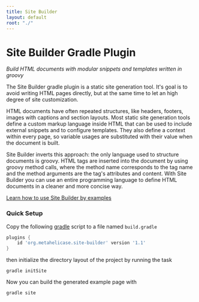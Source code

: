 ```yaml
---
title: Site Builder
layout: default
root: "./"
---
```


# Site Builder Gradle Plugin

*Build HTML documents with modular snippets and templates written in groovy*

The Site Builder gradle plugin is a static site generation tool.
It's goal is to avoid writing HTML pages directly, but at the same time to let an high degree of site customization.

HTML documents have often repeated structures, like headers, footers, images with captions and section layouts.
Most static site generation tools define a custom markup language inside HTML that can be used to include external snippets and to configure templates.
They also define a context within every page, so variable usages are substituted with their value when the document is built.

Site Builder inverts this approach: the only language used to structure documents is groovy.
HTML tags are inserted into the document by using groovy method calls, where the method name corresponds to the tag name and the method arguments are the tag's attributes and content.
With Site Builder you can use an entire programming language to define HTML documents in a cleaner and more concise way.

[Learn how to use Site Builder by examples](./examples "Site Builder by Examples")

### Quick Setup

Copy the following [gradle](http://gradle.org/gradle-download/ "Download gradle") script to a file named `build.gradle`

```gradle
plugins {
    id 'org.metahelicase.site-builder' version '1.1'
}
```

then initialize the directory layout of the project by running the task

```shell
gradle initSite
```

Now you can build the generated example page with

```shell
gradle site
```

